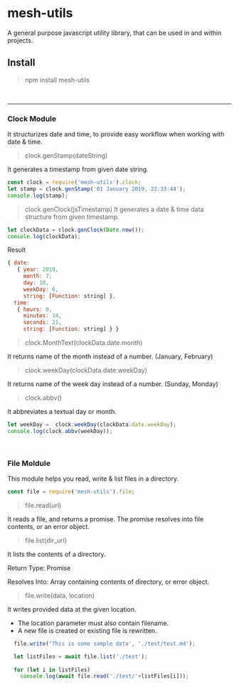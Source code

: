 # mesh-utils
A general purpose javascript utility library, that can be used in and within projects.

## Install 
> npm install mesh-utils

<br/>

---


### Clock Module
It structurizes date and time, to provide easy workflow when working with date & time.

> clock.genStamp(dateString)

It generates a timestamp from given date string.  
```js
const clock = require('mesh-utils').clock;
let stamp = clock.genStamp('01 January 2019, 22:33:44');
console.log(stamp);
```

> clock.genClock(jsTimestamp)
It generates a date & time data structure from given timestamp. 

```js
let clockData = clock.genClock(Date.now());
console.log(clockData);
```
Result 
```js
{ date:
   { year: 2019,
     month: 7,
     day: 10,
     weekDay: 6,
     string: [Function: string] },
  time:
   { hours: 0, 
     minutes: 14, 
     seconds: 21, 
     string: [Function: string] } } 
```

> clock.MonthText(clockData.date.month)

It returns name of the month instead of a number. (January,  February)

> clock.weekDay(clockData.date.weekDay)

It returns name of the week day instead of a number. (Sunday, Monday) 

> clock.abbv()

It abbreviates a textual day or month. 

```js
let weekDay =  clock.weekDay(clockData.date.weekDay);
console.log(clock.abbv(weekDay));
```

<br/>

### File Moldule 
This module helps you read, write & list files in a directory. 

```js
const file = require('mesh-utils').file;
```

> file.read(url)

It reads a file, and returns a promise. The promise resolves into file contents, or an error object.

> file.list(dir_url) 

It lists the contents of a directory. 

Return Type: Promise 

Resolves Into: Array containing contents of directory, or error object. 

> file.write(data, location)

It writes provided data at the given location. 
* The location parameter must also contain filename. 
* A new file is created or existing file is rewritten. 

```js
  file.write('This is some sample data', './test/test.md');

  let listFiles = await file.list('./test');
    
  for (let i in listFiles)
    console.log(await file.read('./test/'+listFiles[i]));
```